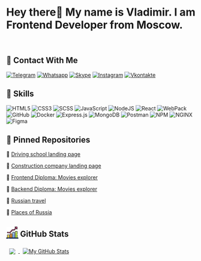 <h1 style="font-weight: bold">Hey there👋 My name is Vladimir. I am Frontend Developer from Moscow.</h1>

<br>

<h2 style="font-weight: bold">📮 Contact With Me</h2>

[![Telegram](https://img.shields.io/badge/Telegram-00A7B1?style=plastic&logo=Telegram)](https://t.me/At0m234)
[![Whatsapp](https://img.shields.io/badge/WhatsApp-00A7B1?style=plastic&logo=Whatsapp)](https://wa.me/79995505035)
[![Skype](https://img.shields.io/badge/Skype-00A7B1?style=plastic&logo=Skype)](https://join.skype.com/invite/dBOxpkGjhXLa)
[![Instagram](https://img.shields.io/badge/Instagram-00A7B1?style=plastic&logo=Instagram)](https://www.instagram.com/vladimir.olegovich90)
[![Vkontakte](https://img.shields.io/badge/Vkontakte-00A7B1?style=plastic&logo=Vk&logoColor=003153)](https://vk.com/ilinvo)

<h2 style="font-weight: bold">💼 Skills</h2>

![HTML5](https://img.shields.io/badge/HTML5-00A7B1?style=plastic&logo=HTML5)
![CSS3](https://img.shields.io/badge/CSS3-00A7B1?style=plastic&logo=css3&logoColor=003153)
![SCSS](https://img.shields.io/badge/SCSS-00A7B1?style=plastic&logo=sass)
![JavaScript](https://img.shields.io/badge/JavaScript-00A7B1?style=plastic&logo=JavaScript)
![NodeJS](https://img.shields.io/badge/Node.js-00A7B1?style=plastic&logo=node.js)
![React](https://img.shields.io/badge/ReactJS-00A7B1?style=plastic&logo=React)
![WebPack](https://img.shields.io/badge/Webpack-00A7B1?style=plastic&logo=WebPack)
![GitHub](https://img.shields.io/badge/GitHub-00A7B1?style=plastic&logo=GitHub)
![Docker](https://img.shields.io/badge/Docker-00A7B1?style=plastic&logo=docker&logoColor=003153)
![Express.js](https://img.shields.io/badge/Express-00A7B1?style=plastic&logo=Express)
![MongoDB](https://img.shields.io/badge/MongoDB-00A7B1?style=plastic&logo=MongoDB)
![Postman](https://img.shields.io/badge/Postman-informational?style=flat&logo=Postman&color=00A7B1)
![NPM](https://img.shields.io/badge/NPM-informational?style=flat&logo=npm&color=00A7B1)
![NGINX](https://img.shields.io/badge/NGINX-informational?style=flat&logo=nginx&color=00A7B1)
![Figma](https://img.shields.io/badge/Figma-informational?style=flat&logo=Figma&color=00A7B1)


<!-- ![](https://img.shields.io/badge/Code-Angular-informational?style=flat&logo=angular&logoColor=white&color=4AB197)
![](https://img.shields.io/badge/Code-Ionic-informational?style=flat&logo=ionic&logoColor=white&color=4AB197)
![](https://img.shields.io/badge/Code-React-informational?style=flat&logo=react&logoColor=white&color=4AB197)
![](https://img.shields.io/badge/Code-Redux-informational?style=flat&logo=Redux&logoColor=white&color=4AB197)
![](https://img.shields.io/badge/Code-Gatsby-informational?style=flat&logo=gatsby&logoColor=white&color=4AB197)
![](https://img.shields.io/badge/Code-JavaScript-informational?style=flat&logo=JavaScript&logoColor=white&color=4AB197)
![](https://img.shields.io/badge/Code-TypeScript-informational?style=flat&logo=TypeScript&logoColor=white&color=4AB197)
![](https://img.shields.io/badge/Code-GreenSock-informational?style=flat&logo=GreenSock&logoColor=white&color=4AB197)
![](https://img.shields.io/badge/Code-Java-informational?style=flat&logo=Java&logoColor=white&color=4AB197)
![](https://img.shields.io/badge/Code-SpringBoot-informational?style=flat&logo=Spring&logoColor=white&color=4AB197)
![](https://img.shields.io/badge/Code-CSharp-informational?style=flat&logo=c-sharp&logoColor=white&color=4AB197)
![](https://img.shields.io/badge/Code-.NET-informational?style=flat&logo=.net&logoColor=white&color=4AB197)
![](https://img.shields.io/badge/Code-SwiftUI-informational?style=flat&logo=swift&logoColor=white&color=4AB197)
![](https://img.shields.io/badge/Code-MongoDB-informational?style=flat&logo=MongoDB&logoColor=white&color=4AB197)
![](https://img.shields.io/badge/Code-MySQL-informational?style=flat&logo=MySQL&logoColor=white&color=4AB197) -->

<!-- <details>
<summary>More Skills</summary>
<br>

![](https://img.shields.io/badge/Style-CSS-informational?style=flat&logo=css3&logoColor=white&color=4AB197)
![](https://img.shields.io/badge/Style-Tailwind-informational?style=flat&logo=Tailwind-CSS&logoColor=white&color=4AB197)
![](https://img.shields.io/badge/Style-Sass-informational?style=flat&logo=Sass&logoColor=white&color=4AB197)
![](https://img.shields.io/badge/Style-Stylus-informational?style=flat&logo=Stylus&logoColor=white&color=4AB197)

<br>

![](https://img.shields.io/badge/Test-Jasmine-informational?style=flat&logo=Jasmine&logoColor=white&color=4AB197)
![](https://img.shields.io/badge/Test-Jest-informational?style=flat&logo=jest&logoColor=white&color=4AB197)
![](https://img.shields.io/badge/Test-Mocha-informational?style=flat&logo=Mocha&logoColor=white&color=4AB197)
![](https://img.shields.io/badge/Test-Cypress-informational?style=flat&logo=Cypress&logoColor=white&color=4AB197)
![](https://img.shields.io/badge/Test-Cypress-informational?style=flat&logo=Cypress&logoColor=white&color=4AB197)

<br>

![](https://img.shields.io/badge/Tools-Pivotal-informational?style=flat&logo=Pivotal-Tracker&logoColor=white&color=4AB197)
![](https://img.shields.io/badge/Tools-NGINX-informational?style=flat&logo=nginx&logoColor=white&color=4AB197)
![](https://img.shields.io/badge/Tools-Netlify-informational?style=flat&logo=netlify&logoColor=white&color=4AB197)
![](https://img.shields.io/badge/Tools-Jenkins-informational?style=flat&logo=jenkins&logoColor=white&color=4AB197)
![](https://img.shields.io/badge/Tools-SonarQube-informational?style=flat&logo=SonarQube&logoColor=white&color=4AB197)
![](https://img.shields.io/badge/Tools-Actions-informational?style=flat&logo=github-actions&logoColor=white&color=4AB197)
![](https://img.shields.io/badge/Tools-NPM-informational?style=flat&logo=npm&logoColor=white&color=4AB197)
![](https://img.shields.io/badge/Tools-Postman-informational?style=flat&logo=Postman&logoColor=white&color=4AB197)
![](https://img.shields.io/badge/Tools-Photoshop-informational?style=flat&logo=Adobe-Photoshop&logoColor=white&color=4AB197)
![](https://img.shields.io/badge/Tools-Illustrator-informational?style=flat&logo=Adobe-Illustrator&logoColor=white&color=4AB197)
![](https://img.shields.io/badge/Tools-AdobeXD-informational?style=flat&logo=Adobe-XD&logoColor=white&color=4AB197)
![](https://img.shields.io/badge/Tools-GitHub-informational?style=flat&logo=GitHub&logoColor=white&color=4AB197)
![](https://img.shields.io/badge/Tools-GitLab-informational?style=flat&logo=GitLab&logoColor=white&color=4AB197)
![](https://img.shields.io/badge/Tools-Docker-informational?style=flat&logo=docker&logoColor=white&color=4AB197)
![](https://img.shields.io/badge/Tools-Bitbucket-informational?style=flat&logo=Bitbucket&logoColor=white&color=4AB197)
![](https://img.shields.io/badge/Tools-Jira-informational?style=flat&logo=Jira-Software&logoColor=white&color=4AB197)
![](https://img.shields.io/badge/Tools-Clubhouse-informational?style=flat&logo=Clubhouse&logoColor=white&color=4AB197)

</details>

<br> -->

<h2 style="font-weight: bold">📌 Pinned Repositories</h2>

<!-- <a href="https://github.com/braydoncoyer/tailwindcss-v2-dark-mode-template">
  <img align="center" style="margin:0.5rem" src="https://github-readme-stats.vercel.app/api/pin/?username=braydoncoyer&repo=tailwindcss-v2-dark-mode-template&title_color=ffffff&text_color=c9cacc&icon_color=4AB197&bg_color=1A2B34" />
</a>

<a href="https://github.com/braydoncoyer/pomegradient">
  <img align="center" style="margin:0.5rem" src="https://github-readme-stats.vercel.app/api/pin/?username=braydoncoyer&repo=pomegradient&title_color=ffffff&text_color=c9cacc&icon_color=4AB197&bg_color=1A2B34" />
</a>  -->

<!-- 🔗[Frontend: Multi-page website of a microfinance organization with a personal account](https://github.com/At0m234/BeriFast)

🔗[Backend: Multi-page website of a microfinance organization with a personal account](https://github.com/At0m234/BeriFast-api.git/) -->

🔗 [Driving school landing page](https://github.com/At0m234/Drive.git)

🔗 [Сonstruction company landing page](https://github.com/At0m234/Nord.git)

🔗 [Frontend Diploma: Movies explorer](https://github.com/At0m234/movies-explorer-frontend.git)

🔗 [Backend Diploma: Movies explorer](https://github.com/At0m234/movies-explorer-api.git)

🔗 [Russian travel](https://github.com/At0m234/russian-travel.git)

🔗 [Places of Russia](https://github.com/At0m234/mesto.git)

<h2 style="font-weight: bold"><img src="growth32.png" style="margin-bottom: -5px"/> GitHub Stats </h2>
<!-- &#x1f4c8; -->
<a href="https://github.com/At0m234">
  <img align="center" style="margin:0.5rem; height:205px" src="https://github-readme-stats-nine-flax.vercel.app/api/top-langs/?username=At0m234&show_icons=true&theme=transparent" />
</a>

<a href="https://github.com/At0m234">
  <img align="center" style="margin:0.5rem; height:205px" src="https://github-readme-stats-nine-flax.vercel.app/api?username=At0m234&show_icons=true&theme=transparent" alt="My GitHub Stats" />
</a>

  <!-- [![Anurag's GitHub stats](https://github-readme-stats.vercel.app/api?username=At0m234&show_icons=true&theme=tokyonight)](https://github.com/anuraghazra/github-readme-stats) -->
